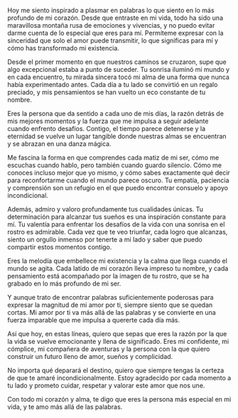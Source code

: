 Hoy me siento inspirado a plasmar en palabras lo que siento en lo más profundo de mi corazón. Desde que entraste en mi vida, todo ha sido una maravillosa montaña rusa de emociones y vivencias, y no puedo evitar darme cuenta de lo especial que eres para mí. Permíteme expresar con la sinceridad que solo el amor puede transmitir, lo que significas para mí y cómo has transformado mi existencia.

Desde el primer momento en que nuestros caminos se cruzaron, supe que algo excepcional estaba a punto de suceder. Tu sonrisa iluminó mi mundo y en cada encuentro, tu mirada sincera tocó mi alma de una forma que nunca había experimentado antes. Cada día a tu lado se convirtió en un regalo preciado, y mis pensamientos se han vuelto un eco constante de tu nombre.

Eres la persona que da sentido a cada uno de mis días, la razón detrás de mis mejores momentos y la fuerza que me impulsa a seguir adelante cuando enfrento desafíos. Contigo, el tiempo parece detenerse y la eternidad se vuelve un lugar tangible donde nuestras almas se encuentran y se abrazan en una danza mágica.

Me fascina la forma en que comprendes cada matiz de mi ser, cómo me escuchas cuando hablo, pero también cuando guardo silencio. Cómo me conoces incluso mejor que yo mismo, y cómo sabes exactamente qué decir para reconfortarme cuando el mundo parece oscuro. Tu empatía, paciencia y comprensión son un refugio en el que puedo encontrar consuelo y apoyo incondicional.

Además, admiro y valoro profundamente tus cualidades únicas. Tu determinación para alcanzar tus sueños es una inspiración constante para mí. Tu valentía para enfrentar los desafíos de la vida con una sonrisa en el rostro es admirable. Cada vez que te veo triunfar, cada logro que alcanzas, siento un orgullo inmenso por tenerte a mi lado y saber que puedo compartir estos momentos contigo.

Eres la melodía que embellece mi existencia y la calma que llega cuando el mundo se agita. Cada latido de mi corazón lleva impreso tu nombre, y cada pensamiento está acompañado por la imagen de tu rostro, que se ha grabado en lo más profundo de mi ser.

Y aunque trato de encontrar palabras suficientemente poderosas para expresar la magnitud de mi amor por ti, siempre siento que se quedan cortas. Mi amor por ti va más allá de las palabras y se convierte en una fuerza imparable que me impulsa a quererte cada día más.

Así que hoy, en estas líneas, quiero que sepas que eres la razón por la que la vida se vuelve emocionante y llena de significado. Eres mi confidente, mi cómplice, mi compañera de aventuras y la persona con la que quiero construir un futuro lleno de amor, sueños y complicidad.

No importa qué deparará el destino, quiero que siempre tengas la certeza de que te amaré incondicionalmente. Estoy agradecido por cada momento a tu lado y prometo cuidar, respetar y valorar este amor que nos une.

Con todo mi corazón y alma, te digo que eres la persona más especial en mi vida, y te amo más allá de las palabras.
